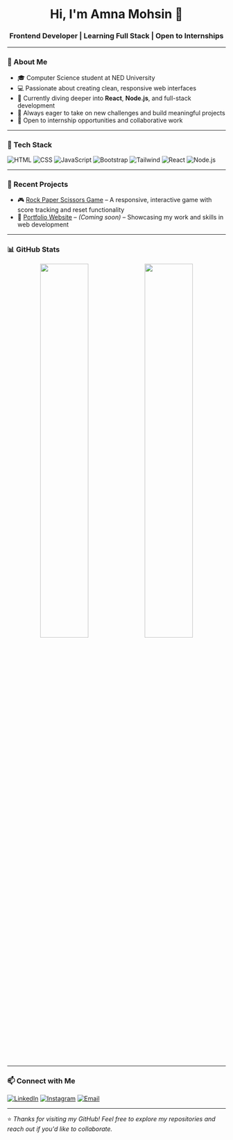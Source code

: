 <h1 align="center">Hi, I'm Amna Mohsin 👋</h1>
<h3 align="center">Frontend Developer | Learning Full Stack | Open to Internships</h3>

---

### 🌟 About Me

- 🎓 Computer Science student at NED University  
- 💻 Passionate about creating clean, responsive web interfaces  
- 🌱 Currently diving deeper into **React**, **Node.js**, and full-stack development  
- 🚀 Always eager to take on new challenges and build meaningful projects  
- 📢 Open to internship opportunities and collaborative work  

---

### 🧰 Tech Stack

![HTML](https://img.shields.io/badge/-HTML5-E34F26?logo=html5&logoColor=white&style=flat)
![CSS](https://img.shields.io/badge/-CSS3-1572B6?logo=css3&logoColor=white&style=flat)
![JavaScript](https://img.shields.io/badge/-JavaScript-F7DF1E?logo=javascript&logoColor=black&style=flat)
![Bootstrap](https://img.shields.io/badge/-Bootstrap-563D7C?logo=bootstrap&logoColor=white&style=flat)
![Tailwind](https://img.shields.io/badge/-TailwindCSS-38B2AC?logo=tailwind-css&logoColor=white&style=flat)
![React](https://img.shields.io/badge/-React-61DAFB?logo=react&logoColor=black&style=flat)
![Node.js](https://img.shields.io/badge/-Node.js-339933?logo=nodedotjs&logoColor=white&style=flat)

---

### 📌 Recent Projects

- 🎮 [Rock Paper Scissors Game](https://rock-paper-scissor-a.netlify.app) – A responsive, interactive game with score tracking and reset functionality  
- 💼 [Portfolio Website](#) – *(Coming soon)* – Showcasing my work and skills in web development  

---

### 📊 GitHub Stats

<p align="center">
  <img src="https://github-readme-stats.vercel.app/api?username=amna-mohsin&show_icons=true&theme=radical" width="47%"/>
  <img src="https://github-readme-stats.vercel.app/api/top-langs/?username=amna-mohsin&layout=compact&theme=radical" width="47%"/>
</p>

---

### 📫 Connect with Me

[![LinkedIn](https://img.shields.io/badge/-LinkedIn-0077B5?logo=linkedin&style=flat&logoColor=white)](https://linkedin.com/in/your-profile)
[![Instagram](https://img.shields.io/badge/-Instagram-E4405F?logo=instagram&style=flat&logoColor=white)](https://instagram.com/your-profile)
[![Email](https://img.shields.io/badge/-Email-D14836?logo=gmail&style=flat&logoColor=white)](mailto:your-email@example.com)

---

⭐ *Thanks for visiting my GitHub! Feel free to explore my repositories and reach out if you'd like to collaborate.*
